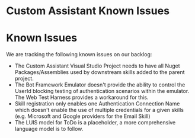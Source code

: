 # Custom Assistant Known Issues

# Known Issues

We are tracking the following known issues on our backlog:

- The Custom Assistant Visual Studio Project needs to have all Nuget Packages/Assemblies used by downstream skills added to the parent project.
- The Bot Framework Emulator doesn't provide the ability to control the UserId blocking testing of authentication scenarios within the emulator. The Web Test Harness provides a workaround for this.
- Skill registration only enables one Authentication Connection Name which doesn't enable the use of multiple credentials for a given skills (e.g. Microsoft and Google providers for the Email Skill)
- The LUIS model for ToDo is a placeholder, a more comprehensive language model is to follow.